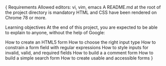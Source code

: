 {
    Requirements
Allowed editors: vi, vim, emacs
A README.md at the root of the project directory is mandatory
HTML and CSS have been rendered on Chrome 78 or more.

Learning objectives
At the end of this project, you are expected to be able to explain to anyone, without the help of Google:

How to create an HTML5 form
How to choose the right input type
How to constrain a form field with regular expressions
How to style inputs for invalid, valid, and required fields
How to build a a comment form
How to build a simple search form
How to create usable and accessible forms
}